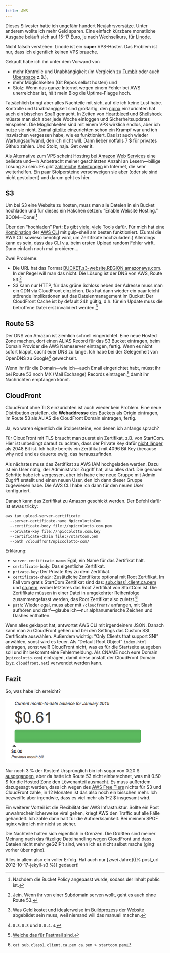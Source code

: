 ```yaml
---
title: AWS
---
```


Dieses Silvester hatte ich ungefähr hundert Neujahrsvorsätze. Unter anderem wollte ich mehr Geld sparen. Eine einfach kürzbare monatliche Ausgabe beläuft sich auf 15–17 Euro, je nach Wechselkurs, für [Linode](https://www.linode.com/).

Nicht falsch verstehen: Linode ist ein **super** VPS-Hoster. Das Problem ist nur, dass ich eigentlich keinen VPS brauche.

Gekauft habe ich ihn unter dem Vorwand von 

* mehr Kontrolle und Unabhängigkeit (im Vergleich zu [Tumblr](https://www.tumblr.com/) oder auch [Uberspace](https://uberspace.de/) z.B.),
* mehr Möglichkeiten (Git Repos selbst hosten) und
* Stolz: Wenn das ganze Internet wegen einem Fehler bei AWS unerreichbar ist, hält mein Blog die Uptime-Flagge hoch.

Tatsächlich bringt aber alles Nachteile mit sich, auf die ich keine Lust habe. Kontrolle und Unabhängigkeit sind großartig, den [nginx](http://nginx.org/) einzurichten hat auch ein bisschen Spaß gemacht. In Zeiten von [Heartbleed](http://heartbleed.com/) und [Shellshock](http://en.wikipedia.org/wiki/Shellshock_%28software_bug%29) müsste man sich aber jede Woche einloggen und Sicherheitsupdates einspielen. Die Möglichkeiten sind mit einem VPS wirklich endlos, aber ich nutze sie nicht. Zumal [gitolite](http://gitolite.com/gitolite/index.html) einzurichten schon ein Krampf war und ich inzwischen vergessen habe, wie es funktioniert. Das ist auch wieder Wartungsaufwand, den ich nicht will. Dann lieber notfalls 7 $ für privates Github zahlen. Und Stolz, naja. Get over it.

Als Alternative zum VPS scheint Hosting bei [Amazon Web Services](http://aws.amazon.com/s3/) eine beliebte und—in Anbetracht meiner geschätzten Anzahl an Lesern—billige Lösung zu sein. Es gibt [zahlreiche](https://bryce.fisher-fleig.org/blog/setting-up-ssl-on-aws-cloudfront-and-s3/) [Anleitungen](http://paulstamatiou.com/hosting-on-amazon-s3-with-cloudfront/) im Internet, die sehr weiterhelfen. Ein paar Stolpersteine verschweigen sie aber (oder sie sind nicht gestolpert) und darum geht es hier.

## S3

Um bei S3 eine Website zu hosten, muss man alle Dateien in ein Bucket hochladen und für dieses ein Häkchen setzen: “Enable Website Hosting.” BOOM—Done![^1]

Über den “hochladen” Part: Es gibt [viele](https://github.com/laurilehmijoki/s3_website), [viele](http://s3tools.org/s3cmd) [Tools](https://www.npmjs.com/package/gulp-s3) dafür. Für mich hat eine [Kombination](https://github.com/prayerslayer/blog/blob/13e6e5fef4bae998e1bd6f08559195895ba5ffe5/Gulpfile.js#L102) der [AWS CLI](https://aws.amazon.com/cli/) mit gulp-shell am besten funktioniert. (Zumal die AWS CLI sowieso benötigt wird, um Zertifikate hochzuladen.) Allerdings kann es sein, dass das CLI v.a. beim ersten Upload random Fehler wirft. Dann einfach noch mal probieren…

Zwei Probleme:

* Die URL hat das Format [BUCKET.s3-website.REGION.amazonaws.com](http://npiccolotto.com.s3-website.eu-central-1.amazonaws.com). In der Regel will man das nicht. Die Lösung ist der DNS von AWS, Route 53.[^2]
* S3 kann nur HTTP, für das grüne Schloss neben der Adresse muss man ein CDN via CloudFront einziehen. Das hat dann wieder ein paar leicht störende Implikationen auf das Dateienmanagement im Bucket: Der CloudFront Cache ist by default 24h gültig, d.h. für ein Update muss die betroffene Datei erst invalidiert werden.[^3] 

## Route 53

Der DNS von Amazon ist ziemlich schnell eingerichtet. Eine neue Hosted Zone machen, dort einen ALIAS Record für das S3 Bucket eintragen, beim Domain Provider die AWS Nameserver eintragen, fertig. Wenn es nicht sofort klappt, cacht euer DNS zu lange. Ich habe bei der Gelegenheit von OpenDNS zu Google[^4] gewechselt.

Wenn ihr für die Domain—wie ich—auch Email eingerichtet habt, müsst ihr bei Route 53 noch MX (Mail Exchange) Records eintragen,[^5] damit ihr Nachrichten empfangen könnt.

## CloudFront

CloudFront ohne TLS einzurichten ist auch wieder kein Problem. Eine neue Distribution erstellen, die **Webaddresse** des Buckets als Origin eintragen, im Route 53 als ALIAS die CloudFront Domain eintragen, fertig.

Ja, wo waren eigentlich die Stolpersteine, von denen ich anfangs sprach?

Für CloudFront mit TLS braucht man zuerst ein Zertifikat, z.B. von StartCom. Hier ist unbedingt darauf zu achten, dass der Private Key dafür [nicht länger](http://stackoverflow.com/a/18108772) als 2048 Bit ist. Ich hatte bereits ein Zertifikat mit 4096 Bit Key (because why not) und es dauerte ewig, das herauszufinden.

Als nächstes muss das Zertifikat zu AWS IAM hochgeladen werden. Dazu ist ein User nötig, der Administrator Zugriff hat, also alles darf. Die genauen Schritte habe ich vergessen, aber ich habe eine neue Gruppe mit Admin Zugriff erstellt und einen neuen User, den ich dann dieser Gruppe zugewiesen habe. Die AWS CLI habe ich dann für den neuen User konfiguriert.

Danach kann das Zertifikat zu Amazon geschickt werden. Der Befehl dafür ist etwas tricky:

~~~
aws iam upload-server-certificate 
  --server-certificate-name NpiccolottoCom 
  --certificate-body file://npiccolotto.com.pem 
  --private-key file://npiccolotto.com.key 
  --certificate-chain file://startcom.pem 
  --path /cloudfront/npiccolotto-com/
~~~

Erklärung:

* `server-certificate-name`: Egal, ein Name für das Zertifikat halt.
* `certificate-body`: Das eigentliche Zertifikat.
* `private-key`: Der Private Key zu dem Zertifikat.
* `certificate-chain`: Zusätzliche Zertifikate optional mit Root Zertifikat. Im Fall vom gratis StartCom Zertifikat sind das: [sub.class1.client.ca.pem](https://www.startssl.com/certs/sub.class1.client.ca.pem) und [ca.pem](https://www.startssl.com/certs/ca.pem), wobei letzteres das Root Zertifikat von StartCom ist. Die Zertifikate müssen in einer Datei in umgekehrter Reihenfolge zusammengefasst werden, das Root Zertifikat also zuletzt.[^6]
* `path`: Wieder egal, muss aber mit `/cloudfront/` anfangen, mit Slash aufhören und darf—glaube ich—nur alphanumerische Zeichen und Dashes enthalten.

Wenn alles geklappt hat, antwortet AWS CLI mit irgendeinem JSON.  Danach kann man zu CloudFront gehen und bei den Settings das Custom SSL Certificate auswählen. Außerdem wichtig: “Only Clients that support SNI” anwählen, sonst wird es teuer. Als “Default Root Object” `index.html` eintragen, sonst weiß CloudFront nicht, was es für die Startseite ausgeben soll und ihr bekommt eine Fehlermeldung. Als CNAME noch eure Domain (`npiccolotto.com`) eintragen, damit diese anstatt der CloudFront Domain (`xyz.cloudfront.net`) verwendet werden kann.


## Fazit

So, was habe ich erreicht?

![AWS Rechnung](/media/img/aws-bill.png)

Nur noch 3 % der Kosten! Ursprünglich bin ich sogar von 0.20 $ [ausgegangen](https://twitter.com/prayerslayer/status/528516113752412160), aber da hatte ich Route 53 nicht einberechnet, was mit 0.50 $ für die Hosted Zone den Löwenanteil ausmacht. Es muss außerdem dazugesagt werden, dass ich wegen des [AWS Free Tiers](http://aws.amazon.com/free/) nichts für S3 und CloudFront zahle, in 12 Monaten ist das also noch ein bisschen mehr. Ich bezweifle aber irgendwie, dass es viel mehr als 1–2 $ insgesamt wird.

Ein weiterer Vorteil ist die Flexibilität der AWS Infrastruktur. Sollte ein Post unwahrscheinlicherweise viral gehen, kriegt AWS den Traffic auf alle Fälle gehandelt. Ich zahle dann halt für die Aufmerksamkeit. Bei meinem SPOF nginx wäre ich mir nicht so sicher.

Die Nachteile halten sich eigentlich in Grenzen. Die Größten sind meiner Meinung nach das fitzelige Dateihandling wegen CloudFront und dass Dateien nicht mehr geGZIP’t sind, wenn ich es nicht selbst mache (ging vorher über nginx).

Alles in allem also ein voller Erfolg. Hat auch nur [zwei Jahre]({% post_url 2012-10-17-jekyll-s3 %}) gedauert!

[^1]: Nachdem die Bucket Policy angepasst wurde, sodass der Inhalt public ist.
[^2]: Jein. Wenn ihr von einer Subdomain serven wollt, geht es auch ohne Route 53.
[^3]: Was Geld kostet und idealerweise im Buildprozess der Website abgebildet sein muss, weil niemand will das manuell machen.
[^4]: `8.8.8.8` und `8.8.4.4`.
[^5]: [Welche das für Fastmail sind.](https://www.fastmail.com/help/receive/domains.html?domain=fastmail.fm)
[^6]: `cat sub.class1.client.ca.pem ca.pem > startcom.pem`